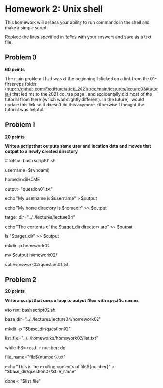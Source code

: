 # Homework 2: Unix shell

This homework will assess your ability to run commands in the shell and make a simple script.

Replace the lines specified in _italics_ with your answers and save as a text file.


## Problem 0

**60 points**

The main problem I had was at the beginning I clicked on a link from the 01-firststeps folder (https://github.com/FredHutch/tfcb_2021/tree/main/lectures/lecture03#tutorial) that led me to the 2021 course page I and accidentally did most of the tutorial from there (which was slightly different). In the future, I would update this link so it doesn't do this anymore. Otherwise I thought the tutorial was helpful. 


## Problem 1

**20 points**

**Write a script that outputs some user and location data and moves that output to a newly created directory** 

#ToRun: bash script01.sh

username=$(whoami)

homedir=$HOME

output="question01.txt"

echo "My username is $username" > $output

echo "My home directory is $homedir" >> $output

target_dir="../../lectures/lecture04"

echo "The contents of the $target_dir directory are" >> $output

ls "$target_dir" >> $output

mkdir -p homework02

mv $output homework02/

cat homework02/question01.txt


## Problem 2

**20 points**

**Write a script that uses a loop to output files with specific names**

#to run: bash script02.sh

base_dir="../../lectures/lecture04/homework02"

mkdir -p "$base_dir/question02"

list_file="../../homeworks/homework02/list.txt"

while IFS= read -r number; do
  
  file_name="file${number}.txt"
  
  echo "This is the exciting contents of file${number}" > "$base_dir/question02/$file_name"

done < "$list_file"



